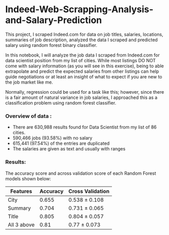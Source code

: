 # Indeed-Web-Scrapping-Analysis-and-Salary-Prediction
This project, I scraped Indeed.com for data on job titles, salaries, locations, summaries of job description, analyzed the data I scraped and predicted salary using random forest binary classifier.

In this notebook, I will analyze the job data I scraped from Indeed.com for data scientist position from my list of cities. While most listings DO NOT come with salary information (as you will see in this exercise), being to able extrapolate and predict the expected salaries from other listings can help guide negotiations or at least an insight of what to expect if you are new to the job market like me. 

Normally, regression could be used for a task like this; however, since there is a fair amount of natural variance in job salaries, I approached this as a classification problem using random forest classifier.

### Overview of data :
* There are 630,988 results found for Data Scientist from my list of 86 cities. 
* 590,466 jobs (93.58%) with no salary
* 615,441 (97.54%) of the entries are duplicated
* The salaries are given as text and usually with ranges

### Results:
The accuracy score and across validation score of each Random Forest models shown below:

|Features|Accuracy|Cross Validation|
|------|------|------|
|City|0.655|0.538 ± 0.108|
|Summary|0.704|0.731 ± 0.065|
|Title|0.805|0.804 ± 0.057|
|All 3 above|0.81|0.77 ± 0.073|
